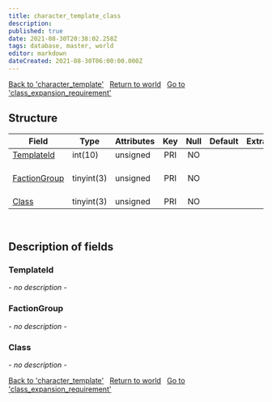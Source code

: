 ```yaml
---
title: character_template_class
description: 
published: true
date: 2021-08-30T20:38:02.258Z
tags: database, master, world
editor: markdown
dateCreated: 2021-08-30T06:00:00.000Z
---
```


<a href="https://trinitycore.info/de/database/master/world/character_template" class="mt-5 v-btn v-btn--depressed v-btn--flat v-btn--outlined theme--light v-size--default darkblue--text text--lighten-3"><span class="v-btn__content"><i aria-hidden="true" class="v-icon notranslate v-icon--left mdi mdi-arrow-left theme--light"></i><span>Back to 'character_template'</span></span></a>&nbsp;&nbsp;&nbsp;<a href="https://trinitycore.info/de/database/master/world/home" class="mt-5 v-btn v-btn--depressed v-btn--flat v-btn--outlined theme--light v-size--default darkblue--text text--lighten-3"><span class="v-btn__content"><i aria-hidden="true" class="v-icon notranslate v-icon--left mdi mdi-home-outline theme--light"></i><span>Return to world</span></span></a>&nbsp;&nbsp;&nbsp;<a href="https://trinitycore.info/de/database/master/world/class_expansion_requirement" class="mt-5 v-btn v-btn--depressed v-btn--flat v-btn--outlined theme--light v-size--default darkblue--text text--lighten-3"><span class="v-btn__content"><span>Go to 'class_expansion_requirement'</span><i aria-hidden="true" class="v-icon notranslate v-icon--right mdi mdi-arrow-right theme--light"></i></span></a>

## Structure

| Field | Type | Attributes | Key | Null | Default | Extra | Comment |
| --- | --- | --- | :---: | :---: | --- | --- | --- |
| [TemplateId](#templateid) | int(10) | unsigned | PRI | NO |  |  |  |
| [FactionGroup](#factiongroup) | tinyint(3) | unsigned | PRI | NO |  |  | 3 - Alliance, 5 - Horde |
| [Class](#class) | tinyint(3) | unsigned | PRI | NO |  |  |  |
&nbsp;
## Description of fields

### TemplateId
*- no description -*
&nbsp;

### FactionGroup
*- no description -*
&nbsp;

### Class
*- no description -*
&nbsp;

<a href="https://trinitycore.info/de/database/master/world/character_template" class="mt-5 v-btn v-btn--depressed v-btn--flat v-btn--outlined theme--light v-size--default darkblue--text text--lighten-3"><span class="v-btn__content"><i aria-hidden="true" class="v-icon notranslate v-icon--left mdi mdi-arrow-left theme--light"></i><span>Back to 'character_template'</span></span></a>&nbsp;&nbsp;&nbsp;<a href="https://trinitycore.info/de/database/master/world/home" class="mt-5 v-btn v-btn--depressed v-btn--flat v-btn--outlined theme--light v-size--default darkblue--text text--lighten-3"><span class="v-btn__content"><i aria-hidden="true" class="v-icon notranslate v-icon--left mdi mdi-home-outline theme--light"></i><span>Return to world</span></span></a>&nbsp;&nbsp;&nbsp;<a href="https://trinitycore.info/de/database/master/world/class_expansion_requirement" class="mt-5 v-btn v-btn--depressed v-btn--flat v-btn--outlined theme--light v-size--default darkblue--text text--lighten-3"><span class="v-btn__content"><span>Go to 'class_expansion_requirement'</span><i aria-hidden="true" class="v-icon notranslate v-icon--right mdi mdi-arrow-right theme--light"></i></span></a>

